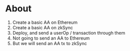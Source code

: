 # About

1. Create a basic AA on Ethereum
2. Create a basic AA on zkSync
3. Deploy, and send a userOp / transaction through them
  1. Not going to send an AA to Ethereum
  2. But we will send an AA tx to zkSync
